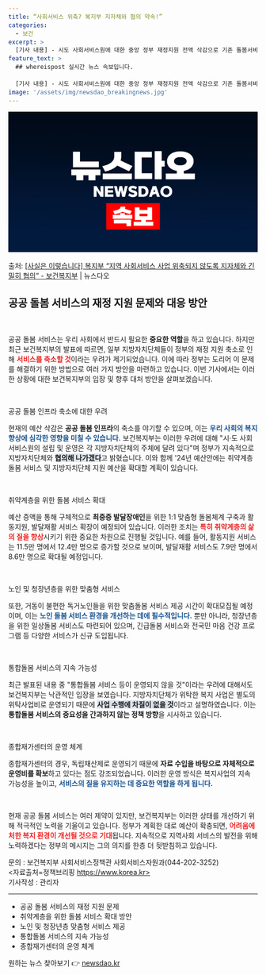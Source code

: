 ```yaml
---
title: “사회서비스 위축? 복지부 지자체와 협의 약속!”
categories:
  - 보건
excerpt: >
  [기사 내용] - 시도 사회서비스원에 대한 중앙 정부 재정지원 전액 삭감으로 기존 돌봄서비스 축소 및 공공 …
feature_text: >
  ## whereispost 실시간 뉴스 속보입니다.

  [기사 내용] - 시도 사회서비스원에 대한 중앙 정부 재정지원 전액 삭감으로 기존 돌봄서비스 축소 및 공공 …
image: '/assets/img/newsdao_breakingnews.jpg'
---
```


![뉴스다오 속보](/assets/img/newsdao_breakingnews.jpg)

<p>출처: <a href="https://newsdao.kr/1941" rel="dofollow">[사실은 이렇습니다] 복지부 “지역 사회서비스 사업 위축되지 않도록 지자체와 긴밀히 협의” - 보건복지부</a> | 뉴스다오</p>

<h2 data-ke-size="size26">공공 돌봄 서비스의 재정 지원 문제와 대응 방안</h2>

<p data-ke-size="size16">&nbsp;</p>

공공 돌봄 서비스는 우리 사회에서 반드시 필요한 <b>중요한 역할</b>을 하고 있습니다. 하지만 최근 보건복지부의 발표에 따르면, 일부 지방자치단체들이 정부의 재정 지원 축소로 인해 <b><span style="color: #ee2323;">서비스를 축소할 것</span></b>이라는 우려가 제기되었습니다. 이에 따라 정부는 도리어 이 문제를 해결하기 위한 방법으로 여러 가지 방안을 마련하고 있습니다. 이번 기사에서는 이러한 상황에 대한 보건복지부의 입장 및 향후 대처 방안을 살펴보겠습니다.

<p data-ke-size="size16">&nbsp;</p>

공공 돌봄 인프라 축소에 대한 우려

현재의 예산 삭감은 <b>공공 돌봄 인프라</b>의 축소를 야기할 수 있으며, 이는 <b><span style="color: #1a5490;">우리 사회의 복지 향상에 심각한 영향을 미칠 수 있습니다.</span></b> 보건복지부는 이러한 우려에 대해 "시·도 사회서비스원의 설립 및 운영은 각 지방자치단체의 주체에 달려 있다"며 정부가 지속적으로 지방자치단체와 <b><span style="background-color: #21538527;">협의해 나가겠다</span></b>고 밝혔습니다. 이와 함께 '24년 예산안에는 취약계층 돌봄 서비스 및 지방자치단체 지원 예산을 확대할 계획이 있습니다. 

<p data-ke-size="size16">&nbsp;</p>

취약계층을 위한 돌봄 서비스 확대

예산 증액을 통해 구체적으로 <b>최중증 발달장애인</b>을 위한 1:1 맞춤형 돌봄체계 구축과 활동지원, 발달재활 서비스 확장이 예정되어 있습니다. 이러한 조치는 <b><span style="color: #ee2323;">특히 취약계층의 삶의 질을 향상</span></b>시키기 위한 중요한 차원으로 진행될 것입니다. 예를 들어, 활동지원 서비스는 11.5만 명에서 12.4만 명으로 증가할 것으로 보이며, 발달재활 서비스도 7.9만 명에서 8.6만 명으로 확대될 예정입니다.

<p data-ke-size="size16">&nbsp;</p>

노인 및 청장년층을 위한 맞춤형 서비스

또한, 거동이 불편한 독거노인들을 위한 맞춤돌봄 서비스 제공 시간이 확대모집될 예정이며, 이는 <b><span style="color: #1a5490;">노인 돌봄 서비스 환경을 개선하는 데에 필수적입니다.</span></b> 뿐만 아니라, 청장년층을 위한 일상돌봄 서비스도 마련되어 있으며, 긴급돌봄 서비스와 전국민 마음 건강 프로그램 등 다양한 서비스가 신규 도입됩니다.

<p data-ke-size="size16">&nbsp;</p>

통합돌봄 서비스의 지속 가능성

최근 발표된 내용 중 "통합돌봄 서비스 등이 운영되지 않을 것"이라는 우려에 대해서도 보건복지부는 낙관적인 입장을 보였습니다. 지방자치단체가 위탁한 복지 사업은 별도의 위탁사업비로 운영되기 때문에 <b><span style="background-color: #21538527;">사업 수행에 차질이 없을 것</span></b>이라고 설명하였습니다. 이는 <b>통합돌봄 서비스의 중요성을 간과하지 않는 정책 방향</b>을 시사하고 있습니다.

<p data-ke-size="size16">&nbsp;</p>

종합재가센터의 운영 체계

종합재가센터의 경우, 독립채산제로 운영되기 때문에 <b>자료 수입을 바탕으로 자체적으로 운영비를 확보</b>하고 있다는 점도 강조되었습니다. 이러한 운영 방식은 복지사업의 지속 가능성을 높이고, <b><span style="color: #1a5490;"> 서비스의 질을 유지하는 데 중요한 역할을 하게 됩니다.</span></b>

<p data-ke-size="size16">&nbsp;</p>

현재 공공 돌봄 서비스는 여러 제약이 있지만, 보건복지부는 이러한 상태를 개선하기 위해 적극적인 노력을 기울이고 있습니다. 정부가 계획한 대로 예산이 확충되면, <b><span style="color: #ee2323;">어려움에 처한 복지 환경이 개선될 것으로 기대</span></b>됩니다. 지속적으로 지역사회 서비스의 발전을 위해 노력하겠다는 정부의 메시지는 그의 의지를 한층 더 뒷받침하고 있습니다. 

문의 : 보건복지부 사회서비스정책관 사회서비스자원과(044-202-3252)  
<자료출처=정책브리핑 https://www.korea.kr>   
기사작성 : 관리자  

<hr>

<ul>
  <li>공공 돌봄 서비스의 재정 지원 문제</li>
  <li>취약계층을 위한 돌봄 서비스 확대 방안</li>
  <li>노인 및 청장년층 맞춤형 서비스 제공</li>
  <li>통합돌봄 서비스의 지속 가능성</li>
  <li>종합재가센터의 운영 체계</li>
</ul> 

원하는 뉴스 찾아보기 👉 <a href="https://newsdao.kr" rel="dofollow">newsdao.kr</a>


